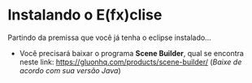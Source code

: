 # Instalando o E(fx)clise 

Partindo da premissa que você já tenha o eclipse instalado...

* Você precisará baixar o programa **Scene Builder**, qual se encontra neste link: https://gluonhq.com/products/scene-builder/ (*Baixe de acordo com sua versão Java*)

